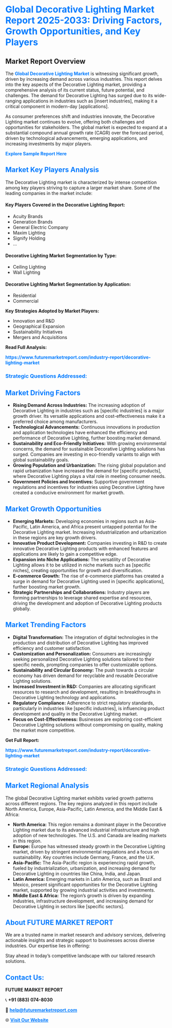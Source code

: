 <h1 style="color: #007BFF;">Global Decorative Lighting Market Report 2025-2033: Driving Factors, Growth Opportunities, and Key Players</h1>

<section id="overview">
<h2>Market Report Overview</h2>
<p>The <a href="https://www.futuremarketreport.com/industry-report/decorative-lighting-market" style="color: #007BFF; text-decoration: none;"><strong>Global Decorative Lighting Market</strong></a> is witnessing significant growth, driven by increasing demand across various industries. This report delves into the key aspects of the Decorative Lighting market, providing a comprehensive analysis of its current status, future potential, and challenges. The demand for Decorative Lighting has surged due to its wide-ranging applications in industries such as [insert industries], making it a critical component in modern-day [applications].</p>
<p>As consumer preferences shift and industries innovate, the Decorative Lighting market continues to evolve, offering both challenges and opportunities for stakeholders. The global market is expected to expand at a substantial compound annual growth rate (CAGR) over the forecast period, driven by technological advancements, emerging applications, and increasing investments by major players.</p>
</section>

<section id="overview">
<p><a href="https://www.futuremarketreport.com/request-sample/reportId=107798" style="color: #007BFF; text-decoration: none;"><strong>Explore Sample Report Here</strong></a></p>
</section>

<section id="key-players">
<h2 style="color: #007BFF;">Market Key Players Analysis</h2>
<p>The Decorative Lighting market is characterized by intense competition among key players striving to capture a larger market share. Some of the leading companies in the market include:</p>
<h4>Key Players Covered in the Decorative Lighting Report:</h4>
<ul><li>Acuity Brands</li><li>Generation Brands</li><li>General Electric Company</li><li>Maxim Lighting</li><li>Signify Holding</li><li>...</li></ul>
<h4>Decorative Lighting Market Segmentation by Type:</h4>
<ul><li>Ceiling Lighting</li><li>Wall Lighting</li></ul>

<h4>Decorative Lighting Market Segmentation by Application:</h4>
<ul><li>Residential</li><li>Commercial</li></ul>
<p><strong>Key Strategies Adopted by Market Players:</strong></p>
<ul>
<li>Innovation and R&D</li>
<li>Geographical Expansion</li>
<li>Sustainability Initiatives</li>
<li>Mergers and Acquisitions</li>
</ul>
</section>

<section>
<p><strong>Read Full Analysis: </strong></p><a href="https://www.futuremarketreport.com/industry-report/decorative-lighting-market" style="color: #007BFF; text-decoration: none;"><strong>https://www.futuremarketreport.com/industry-report/decorative-lighting-market</strong></a>
<h3 style="color: #007BFF;">Strategic Questions Addressed:</h3>
</section>

<section id="driving-factors">
<h2 style="color: #007BFF;">Market Driving Factors</h2>
<ul>
<li><strong>Rising Demand Across Industries:</strong> The increasing adoption of Decorative Lighting in industries such as [specific industries] is a major growth driver. Its versatile applications and cost-effectiveness make it a preferred choice among manufacturers.</li>
<li><strong>Technological Advancements:</strong> Continuous innovations in production and application technologies have enhanced the efficiency and performance of Decorative Lighting, further boosting market demand.</li>
<li><strong>Sustainability and Eco-Friendly Initiatives:</strong> With growing environmental concerns, the demand for sustainable Decorative Lighting solutions has surged. Companies are investing in eco-friendly variants to align with global sustainability goals.</li>
<li><strong>Growing Population and Urbanization:</strong> The rising global population and rapid urbanization have increased the demand for [specific products], where Decorative Lighting plays a vital role in meeting consumer needs.</li>
<li><strong>Government Policies and Incentives:</strong> Supportive government regulations and incentives for industries using Decorative Lighting have created a conducive environment for market growth.</li>
</ul>
</section>

<section id="growth-opportunities">
<h2 style="color: #007BFF;">Market Growth Opportunities</h2>
<ul>
<li><strong>Emerging Markets:</strong> Developing economies in regions such as Asia-Pacific, Latin America, and Africa present untapped potential for the Decorative Lighting market. Increasing industrialization and urbanization in these regions are key growth drivers.</li>
<li><strong>Innovative Product Development:</strong> Companies investing in R&D to create innovative Decorative Lighting products with enhanced features and applications are likely to gain a competitive edge.</li>
<li><strong>Expansion into Niche Applications:</strong> The versatility of Decorative Lighting allows it to be utilized in niche markets such as [specific niches], creating opportunities for growth and diversification.</li>
<li><strong>E-commerce Growth:</strong> The rise of e-commerce platforms has created a surge in demand for Decorative Lighting used in [specific applications], further boosting market growth.</li>
<li><strong>Strategic Partnerships and Collaborations:</strong> Industry players are forming partnerships to leverage shared expertise and resources, driving the development and adoption of Decorative Lighting products globally.</li>
</ul>
</section>

<section id="trending-factors">
<h2 style="color: #007BFF;">Market Trending Factors</h2>
<ul>
<li><strong>Digital Transformation:</strong> The integration of digital technologies in the production and distribution of Decorative Lighting has improved efficiency and customer satisfaction.</li>
<li><strong>Customization and Personalization:</strong> Consumers are increasingly seeking personalized Decorative Lighting solutions tailored to their specific needs, prompting companies to offer customizable options.</li>
<li><strong>Sustainability and Circular Economy:</strong> The push towards a circular economy has driven demand for recyclable and reusable Decorative Lighting solutions.</li>
<li><strong>Increased Investment in R&D:</strong> Companies are allocating significant resources to research and development, resulting in breakthroughs in Decorative Lighting technology and applications.</li>
<li><strong>Regulatory Compliance:</strong> Adherence to strict regulatory standards, particularly in industries like [specific industries], is influencing product development and quality in the Decorative Lighting market.</li>
<li><strong>Focus on Cost-Effectiveness:</strong> Businesses are exploring cost-efficient Decorative Lighting solutions without compromising on quality, making the market more competitive.</li>
</ul>
</section>

<section>
<p><strong>Get Full Report: </strong></p><a href="https://www.futuremarketreport.com/industry-report/decorative-lighting-market" style="color: #007BFF; text-decoration: none;"><strong>https://www.futuremarketreport.com/industry-report/decorative-lighting-market</strong></a>
<h3 style="color: #007BFF;">Strategic Questions Addressed:</h3>
</section>


<section id="regional-analysis">
<h2 style="color: #007BFF;">Market Regional Analysis</h2>
<p>The global Decorative Lighting market exhibits varied growth patterns across different regions. The key regions analyzed in this report include North America, Europe, Asia-Pacific, Latin America, and the Middle East & Africa:</p>
<ul>
<li><strong>North America:</strong> This region remains a dominant player in the Decorative Lighting market due to its advanced industrial infrastructure and high adoption of new technologies. The U.S. and Canada are leading markets in this region.</li>
<li><strong>Europe:</strong> Europe has witnessed steady growth in the Decorative Lighting market, driven by stringent environmental regulations and a focus on sustainability. Key countries include Germany, France, and the U.K.</li>
<li><strong>Asia-Pacific:</strong> The Asia-Pacific region is experiencing rapid growth, fueled by industrialization, urbanization, and increasing demand for Decorative Lighting in countries like China, India, and Japan.</li>
<li><strong>Latin America:</strong> Emerging markets in Latin America, such as Brazil and Mexico, present significant opportunities for the Decorative Lighting market, supported by growing industrial activities and investments.</li>
<li><strong>Middle East & Africa:</strong> The region’s growth is driven by expanding industries, infrastructure development, and increasing demand for Decorative Lighting in sectors like [specific sectors].</li>
</ul>
</section>

<footer>
<h2 style="color: #007BFF;">About FUTURE MARKET REPORT</h2>
<p>We are a trusted name in market research and advisory services, delivering actionable insights and strategic support to businesses across diverse industries. Our expertise lies in offering:</p>

<p>Stay ahead in today’s competitive landscape with our tailored research solutions.</p>

<h2 style="color: #007BFF;">Contact Us:</h2>
<p><strong>FUTURE MARKET REPORT</strong></p>
<p>📞 <strong>+91 (883) 074-8030</strong></p>
<p>📧 <strong><a href="mailto:help@futuremarketreport.com" style="color: #007BFF;">help@futuremarketreport.com</a></strong></p>
<p>🌐 <strong><a href="https://www.futuremarketreport.com/" style="color: #007BFF;">Visit Our Website</a></strong></p>
</footer>